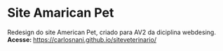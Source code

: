 # Site Amarican Pet 
Redesign do site American Pet, criado para AV2 da diciplina webdesing. <br> 
<strong> Acesse: </strong>https://carlosnani.github.io/siteveterinario/
